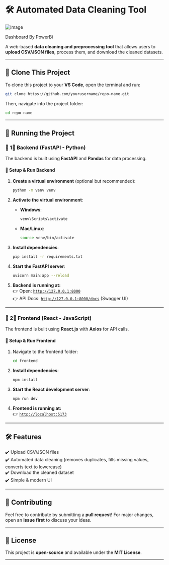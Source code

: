 # 🛠️ Automated Data Cleaning Tool

![image](https://github.com/user-attachments/assets/6cbf8480-bca4-46a8-b3ff-1974e002e855)

Dashboard By PowerBi


A web-based **data cleaning and preprocessing tool** that allows users to **upload CSV/JSON files**, process them, and download the cleaned datasets.

---

## 💄 Clone This Project

To clone this project to your **VS Code**, open the terminal and run:

```sh
git clone https://github.com/yourusername/repo-name.git
```
Then, navigate into the project folder:

```sh
cd repo-name
```

---

## 🚀 Running the Project

### **🔹 1⃣ Backend (FastAPI - Python)**
The backend is built using **FastAPI** and **Pandas** for data processing.

#### **🔧 Setup & Run Backend**
1. **Create a virtual environment** (optional but recommended):
   ```sh
   python -m venv venv
   ```
2. **Activate the virtual environment**:
   - **Windows**:  
     ```sh
     venv\Scripts\activate
     ```
   - **Mac/Linux**:  
     ```sh
     source venv/bin/activate
     ```

3. **Install dependencies**:
   ```sh
   pip install -r requirements.txt
   ```

4. **Start the FastAPI server**:
   ```sh
   uvicorn main:app --reload
   ```
5. **Backend is running at:**  
   👉 Open: [`http://127.0.0.1:8000`](http://127.0.0.1:8000)  
   👉 API Docs: [`http://127.0.0.1:8000/docs`](http://127.0.0.1:8000/docs) (Swagger UI)

---

### **🔹 2⃣ Frontend (React - JavaScript)**
The frontend is built using **React.js** with **Axios** for API calls.

#### **🔧 Setup & Run Frontend**
1. Navigate to the frontend folder:
   ```sh
   cd frontend
   ```

2. **Install dependencies**:
   ```sh
   npm install
   ```

3. **Start the React development server**:
   ```sh
   npm run dev
   ```
4. **Frontend is running at:**  
   👉 [`http://localhost:5173`](http://localhost:5173)

---

## 🛠️ Features
✔️ Upload CSV/JSON files  
✔️ Automated data cleaning (removes duplicates, fills missing values, converts text to lowercase)  
✔️ Download the cleaned dataset  
✔️ Simple & modern UI  

---

## 🤝 Contributing
Feel free to contribute by submitting a **pull request**! For major changes, open an **issue first** to discuss your ideas.

---

## 📝 License
This project is **open-source** and available under the **MIT License**.

---


